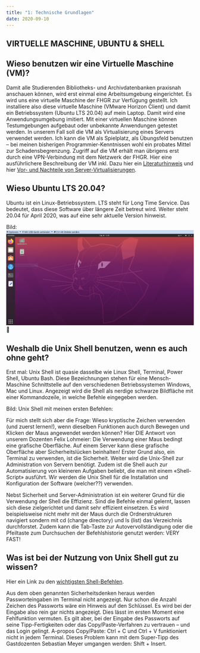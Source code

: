```yaml
---
title: "1: Technische Grundlagen"
date: 2020-09-10
---
```


## VIRTUELLE MASCHINE, UBUNTU & SHELL

## Wieso benutzen wir eine Virtuelle Maschine (VM)?
Damit alle Studierenden Bibliotheks- und Archivdatenbanken praxisnah anschauen können, wird erst einmal eine Arbeitsumgebung eingerichtet. Es wird uns eine virtuelle Maschine der FHGR zur Verfügung gestellt. Ich installiere also diese virtuelle Maschine (VMware Horizon Client) und damit ein Betriebssystem (Ubuntu LTS 20.04) auf mein Laptop. Damit wird eine Anwendungsumgebung imitiert. Mit einer virtuellen Maschine können Testumgebungen aufgebaut oder unbekannte Anwendungen getestet werden. In unserem Fall soll die VM als Virtualisierung eines Servers verwendet werden. Ich kann die VM als Spielplatz, als Übungsfeld benutzen – bei meinen bisherigen Programmier-Kenntnissen wohl ein probates Mittel zur Schadensbegrenzung. 
Zugriff auf die VM erhält man übrigens erst durch eine VPN-Verbindung mit dem Netzwerk der FHGR.
Hier eine ausführlichere Beschreibung der VM inkl. Dazu hier ein [Literaturhinweis](https://www.wikiwand.com/de/Virtuelle_Maschine) und hier
[Vor- und Nachteile von Server-Virtualisierungen](https://basic-tutorials.de/vor-und-nachteile-von-virtualisierung/).

## Wieso Ubuntu LTS 20.04?
Ubuntu ist ein Linux-Betriebssystem. LTS steht für Long Time Service. Das bedeutet, dass diese Software über längere Zeit betreut wird. Weiter steht 20.04 für April 2020, was auf eine sehr aktuelle Version hinweist.

Bild: ![Mein Ubuntu-Desktop](https://github.com/KKBuhler/BAIN/blob/master/images/ubuntu%20desktop.PNG):see_no_evil: 

## Weshalb die Unix Shell benutzen, wenn es auch ohne geht?
Erst mal: Unix Shell ist quasie dasselbe wie Linux Shell, Terminal, Power Shell, Ubuntu Bash. Diese Bezeichnungen stehen für eine Mensch-Maschine Schnittstelle auf den verschiedenen Betriebssystemen Windows, Mac und Linux. Angezeigt wird die Shell als nerdige schwarze Bildfläche mit einer Kommandozeile, in welche Befehle eingegeben werden.

Bild: Unix Shell mit meinen ersten Befehlen:

Für mich stellt sich aber die Frage: Wieso kryptische Zeichen verwenden (und zuerst lernen!), wenn dieselben Funktionen auch durch Bewegen und Klicken der Maus angewendet werden können? 
Hier DIE Antwort von unserem Dozenten Felix Lohmeier: Die Verwendung einer Maus bedingt eine grafische Oberfläche. Auf einem Server kann diese grafische Oberfläche aber Sicherheitslücken beinhalten! Erster Grund also, ein Terminal zu verwenden, ist die Sicherheit. Weiter wird die Unix-Shell zur Administration von Servern benötigt. Zudem ist die Shell auch zur Automatisierung von kleineren Aufgaben beliebt, die man mit einem «Shell-Script» ausführt. Wir werden die Unix Shell für die Installation und Konfiguration der Software (welcher??) verwenden.

Nebst Sicherheit und Server-Administration ist ein weiterer Grund für die Verwendung der Shell die Effizienz. Sind die Befehle einmal gelernt, lassen sich diese zielgerichtet und damit sehr effizient einsetzen. Es wird beispielsweise nicht mehr mit der Maus durch die Ordnerstrukturen navigiert sondern mit cd (change directory) und ls (list) das Verzeichnis durchforstet. Zudem kann die Tab-Taste zur Autovervollständigung oder die Pfeiltaste zum Durchsuchen der Befehlshistorie genutzt werden: VERY FAST!

## Was ist bei der Nutzung von Unix Shell gut zu wissen? 
Hier ein Link zu den [wichtigsten Shell-Befehlen](https://librarycarpentry.org/lc-shell/reference.html).

Aus dem oben genannten Sicherheitsdenken heraus werden Passworteingaben im Terminal nicht angezeigt. Nur schon die Anzahl Zeichen des Passworts wäre ein Hinweis auf den Schlüssel. Es wird bei der Eingabe also rein gar nichts angezeigt. Dies lässt im ersten Moment eine Fehlfunktion vermuten. Es gilt aber, bei der Eingabe des Passworts auf seine Tipp-Fertigkeiten oder das Copy/Paste-Verfahren zu vertrauen – und das Login gelingt.
A-propos Copy/Paste: Ctrl + C und Ctrl + V funktioniert nicht in jedem Terminal. Dieses Problem kann mit dem Super-Tipp des Gastdozenten Sebastian Meyer umgangen werden: Shift + Insert.

